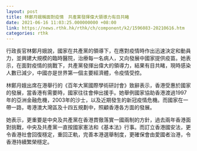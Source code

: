 ```yaml
---
layout: post
title: 林鄭月娥稱面對疫情　共產黨發揮偉大領導力有目共睹
date: 2021-06-16 11:03:25.000000000 +08:00
link: https://news.rthk.hk/rthk/ch/component/k2/1596083-20210616.htm
categories: rthk
---
```


行政長官林鄭月娥說，國家在共產黨的領導下，在應對疫情時作出迅速決定和動員力，並興建大規模的臨時醫院，治療每一名病人，又向發展中國家提供疫苗。她表示，在面對疫情的挑戰下，共產黨發揮出偉大的領導力，結果有目共睹，現時感染人數已減少，中國亦是世界第一個主要經濟體，令疫情受控。

林鄭月娥出席在港舉行的《百年大黨國際學術研討會》致辭表示，香港受惠於國家的發展，當香港有需要時，國家往往會伸出援手。她舉例國家協助香港渡過1997年的亞洲金融危機，2003年的沙士，以及近期發生的新冠疫情危機。而國家在一帶一路，粵港澳大灣區及十四五規劃中，照顧香港各方面的發展。

她表示，更重要是中央及共產黨在香港貫徹落實一國兩制的方針，過去兩年香港面對挑戰，中央及共產黨一直按國家憲法和《基本法》行事。而訂立香港國安法，更令香港社會回復穩定，重回正軌，完善本港選舉制度，更確保會由愛國者治港，令香港持續繁榮穩定。
